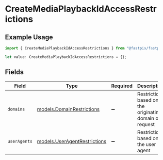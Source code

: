 # CreateMediaPlaybackIdAccessRestrictions

## Example Usage

```typescript
import { CreateMediaPlaybackIdAccessRestrictions } from "@fastpix/fastpix-node/models/operations";

let value: CreateMediaPlaybackIdAccessRestrictions = {};
```

## Fields

| Field                                                                 | Type                                                                  | Required                                                              | Description                                                           |
| --------------------------------------------------------------------- | --------------------------------------------------------------------- | --------------------------------------------------------------------- | --------------------------------------------------------------------- |
| `domains`                                                             | [models.DomainRestrictions](../../models/domainrestrictions.md)       | :heavy_minus_sign:                                                    | Restrictions based on the originating domain of a request             |
| `userAgents`                                                          | [models.UserAgentRestrictions](../../models/useragentrestrictions.md) | :heavy_minus_sign:                                                    | Restrictions based on the user agent                                  |